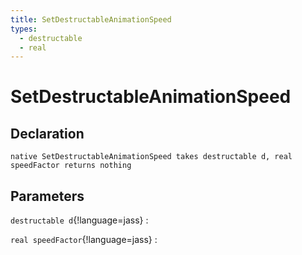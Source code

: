 ```yaml
---
title: SetDestructableAnimationSpeed
types:
  - destructable
  - real
---
```


# SetDestructableAnimationSpeed

## Declaration

```jass
native SetDestructableAnimationSpeed takes destructable d, real speedFactor returns nothing
```

## Parameters
`destructable d`{!language=jass}
: 

`real speedFactor`{!language=jass}
: 
